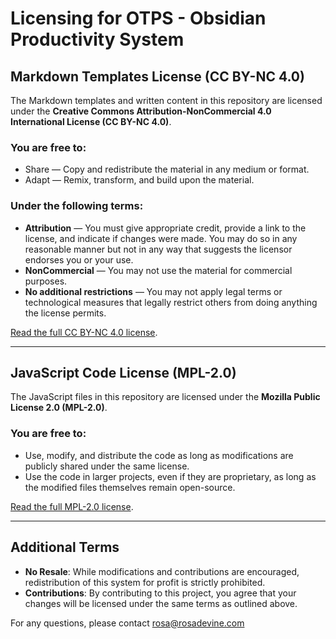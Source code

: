 # Licensing for OTPS - Obsidian Productivity System

## Markdown Templates License (CC BY-NC 4.0)

The Markdown templates and written content in this repository are licensed under the **Creative Commons Attribution-NonCommercial 4.0 International License (CC BY-NC 4.0)**.

### You are free to:

- Share — Copy and redistribute the material in any medium or format.
- Adapt — Remix, transform, and build upon the material.

### Under the following terms:

- **Attribution** — You must give appropriate credit, provide a link to the license, and indicate if changes were made. You may do so in any reasonable manner but not in any way that suggests the licensor endorses you or your use.
- **NonCommercial** — You may not use the material for commercial purposes.
- **No additional restrictions** — You may not apply legal terms or technological measures that legally restrict others from doing anything the license permits.

[Read the full CC BY-NC 4.0 license](https://creativecommons.org/licenses/by-nc/4.0/).

---

## JavaScript Code License (MPL-2.0)

The JavaScript files in this repository are licensed under the **Mozilla Public License 2.0 (MPL-2.0)**.

### You are free to:

- Use, modify, and distribute the code as long as modifications are publicly shared under the same license.
- Use the code in larger projects, even if they are proprietary, as long as the modified files themselves remain open-source.

[Read the full MPL-2.0 license](https://www.mozilla.org/en-US/MPL/2.0/).

---

## Additional Terms

- **No Resale**: While modifications and contributions are encouraged, redistribution of this system for profit is strictly prohibited.
- **Contributions**: By contributing to this project, you agree that your changes will be licensed under the same terms as outlined above.

For any questions, please contact rosa@rosadevine.com